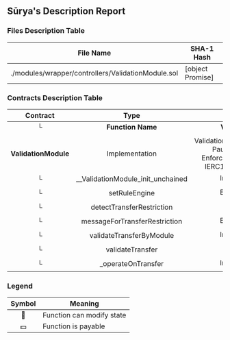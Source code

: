 ## Sūrya's Description Report

### Files Description Table


|  File Name  |  SHA-1 Hash  |
|-------------|--------------|
| ./modules/wrapper/controllers/ValidationModule.sol | [object Promise] |


### Contracts Description Table


|  Contract  |         Type        |       Bases      |                  |                 |
|:----------:|:-------------------:|:----------------:|:----------------:|:---------------:|
|     └      |  **Function Name**  |  **Visibility**  |  **Mutability**  |  **Modifiers**  |
||||||
| **ValidationModule** | Implementation | ValidationModuleInternal, PauseModule, EnforcementModule, IERC1404Wrapper |||
| └ | __ValidationModule_init_unchained | Internal 🔒 | 🛑  | onlyInitializing |
| └ | setRuleEngine | External ❗️ | 🛑  | onlyRole |
| └ | detectTransferRestriction | Public ❗️ |   |NO❗️ |
| └ | messageForTransferRestriction | External ❗️ |   |NO❗️ |
| └ | validateTransferByModule | Internal 🔒 |   | |
| └ | validateTransfer | Public ❗️ |   |NO❗️ |
| └ | _operateOnTransfer | Internal 🔒 | 🛑  | |


### Legend

|  Symbol  |  Meaning  |
|:--------:|-----------|
|    🛑    | Function can modify state |
|    💵    | Function is payable |
